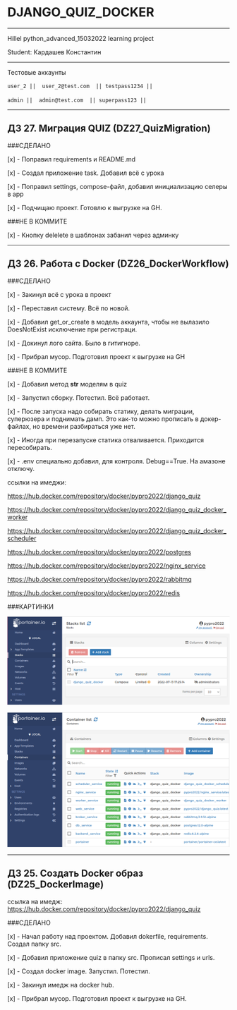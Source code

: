 # DJANGO_QUIZ_DOCKER
-----------------------------------------------------------------------------------------------------------------------
Hillel python_advanced_15032022 learning project

Student: Кардашев Константин

------------------------------------------------------------------------------------------------------------------------

Тестовые аккаунты

    user_2 ||  user_2@test.com  || testpass1234 ||

    admin ||  admin@test.com  || superpass123 || 

------------------------------------------------------------------------------------------------------------------------
ДЗ 27. Миграция QUIZ (DZ27_QuizMigration)
------------------------------------------------------------------------------------------------------------------------

###СДЕЛАНО

[x] - Поправил requirements и README.md

[x] - Создал приложение task. Добавил всё с урока

[x] - Поправил settings, compose-файл, добавил инициализацию селеры в app

[x] - Подчищаю проект. Готовлю к выгрузке на GH.

###НЕ В КОММИТЕ

[x] - Кнопку delelete в шаблонах забанил через админку


------------------------------------------------------------------------------------------------------------------------
ДЗ 26. Работа с Docker (DZ26_DockerWorkflow)
------------------------------------------------------------------------------------------------------------------------

###СДЕЛАНО

[x] - Закинул всё с урока в проект

[х] - Переставил систему. Всё по новой.

[x] - Добавил get_or_create в модель аккаунта, чтобы не вылазило DoesNotExist исключение при регистраци.

[x] - Докинул лого сайта. Было в гитигноре.

[x] - Прибрал мусор. Подготовил проект к выгрузке на GH


###НЕ В КОММИТЕ

[x] - Добавил метод __str__ моделям в quiz

[x] - Запустил сборку. Потестил. Всё работает.

[x] - После запуска надо собирать статику, делать миграции, суперюзера и поднимать дамп. Это как-то можно прописать
в докер-файлах, но времени разбираться уже нет. 

[х] - Иногда при перезапуске статика отваливается. Приходится пересобирать.

[х] - .env специально добавил, для контроля. Debug==True. На амазоне отключу.


ссылки на имеджи: 

https://hub.docker.com/repository/docker/pypro2022/django_quiz

https://hub.docker.com/repository/docker/pypro2022/django_quiz_docker_worker

https://hub.docker.com/repository/docker/pypro2022/django_quiz_docker_scheduler

https://hub.docker.com/repository/docker/pypro2022/postgres

https://hub.docker.com/repository/docker/pypro2022/nginx_service

https://hub.docker.com/repository/docker/pypro2022/rabbitmq

https://hub.docker.com/repository/docker/pypro2022/redis

###КАРТИНКИ

![stack.png](stack.png)

![containers.png](containers.png)


------------------------------------------------------------------------------------------------------------------------
ДЗ 25. Создать Docker образ (DZ25_DockerImage)
------------------------------------------------------------------------------------------------------------------------
ссылка на имедж: https://hub.docker.com/repository/docker/pypro2022/django_quiz

###СДЕЛАНО

[x] - Начал работу над проектом. Добавил dokerfile, requirements. Создал папку src.

[x] - Добавил приложение quiz в папку src. Прописал settings и urls.

[x] - Создал docker image. Запустил. Потестил.

[x] - Закинул имедж на docker hub. 

[x] - Прибрал мусор. Подготовил проект к выгрузке на GH.
